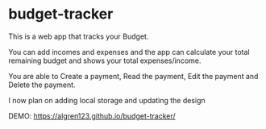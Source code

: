 # budget-tracker

This is a web app that tracks your Budget.

You can add incomes and expenses and the app can calculate your total remaining budget and shows your total expenses/income.

You are able to Create a payment, Read the payment, Edit the payment and Delete the payment.

I now plan on adding local storage and updating the design

DEMO: https://algren123.github.io/budget-tracker/
